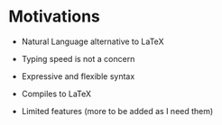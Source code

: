 # Motivations

- Natural Language alternative to LaTeX

- Typing speed is not a concern

- Expressive and flexible syntax

- Compiles to LaTeX

- Limited features (more to be added as I need them)

